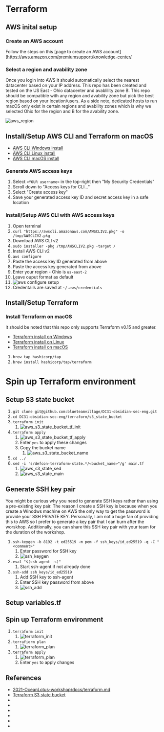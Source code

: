# Terraform

## AWS inital setup
### Create an AWS account
Follow the steps on this [page to create an AWS account](https://aws.amazon.com/premiumsupport/knowledge-center/

### Select a region and avability zone
Once you login into AWS it should automatically select the nearest datacenter based on your IP address. This repo has been created and tested on the US East - Ohio datacenter and avablility zone B. This repo should be compatible with any region and avability zone but pick the best region based on your location/users. As a side note, dedicated hosts to run macOS only exist in certain regions and avability zones which is why we selected Ohio for the region and B for the avability zone.

![aws_region](../.img/aws_region.png)

## Install/Setup AWS CLI and Terraform on macOS
* [AWS CLI Windows install](https://docs.aws.amazon.com/cli/latest/userguide/install-cliv2-windows.html)
* [AWS CLI Linux install](https://docs.aws.amazon.com/cli/latest/userguide/install-cliv2-linux.html)
* [AWS CLI macOS install](https://docs.aws.amazon.com/cli/latest/userguide/install-cliv2-mac.html)

### Generate AWS access keys
1. Select `<YOUR username>` in the top-right then "My Security Credentials"
1. Scroll down to "Access keys for CLI..."
1. Select "Create access key"
  1. Save your generated access key ID and secret access key in a safe location

### Install/Setup AWS CLI with AWS access keys
1. Open terminal
1. `curl "https://awscli.amazonaws.com/AWSCLIV2.pkg" -o /tmp/AWSCLIV2.pkg`
  1. Download AWS CLI v2
1. `sudo installer -pkg /tmp/AWSCLIV2.pkg -target /`
  1. Install AWS CLI v2
1. `aws configure`
  1. Paste the access key ID generated from above
  1. Paste the access key generated from above
  1. Enter your region - Ohio is `us-east-2`
  1. Leave ouput format as default
  1. ![aws configure setup](../.img/aws_configure_setup.png)
1. Credentails are saved at `~/.aws/credentials`

## Install/Setup Terraform
### Install Terraform on macOS
It should be noted that this repo only supports Terraform v0.15 and greater.

* [Terraform install on Windows](https://learn.hashicorp.com/tutorials/terraform/install-cli)
* [Terraform install on Linux ](https://learn.hashicorp.com/tutorials/terraform/install-cli)
* [Terraform install on macOS](https://learn.hashicorp.com/tutorials/terraform/install-cli)

1. `brew tap hashicorp/tap`
1. `brew install hashicorp/tap/terraform`

# Spin up Terraform environment
## Setup S3 state bucket
1. `git clone git@github.com:blueteamvillage/DC31-obsidian-sec-eng.git`
1. `cd DC31-obsidian-sec-eng/terraform/s3_state_bucket`
1. `terraform init`
    1. ![aws_s3_state_bucket_tf_init](../.img/aws_s3_state_bucket_tf_init.png)
1. `terraform apply`
    1. ![aws_s3_state_bucket_tf_apply](../.img/aws_s3_state_bucket_tf_apply.png)
    1. Enter `yes` to apply these changes
    1. Copy the bucket name
        1. ![aws_s3_state_bucket_name](../.img/aws_s3_state_bucket_name.png)
1. `cd ../`
1. `sed -i 's/defcon-terraform-state.*/<bucket_name>"/g' main.tf`
    1. ![aws_s3_state_sed](../.img/aws_s3_state_sed.png)
    1. ![aws_s3_state_main](../.img/aws_s3_state_main.png)


## Generate SSH key pair
You might be curious why you need to generate SSH keys rather than using a pre-existing key pair. The reason I create a SSH key is because when you create a Winodws machine on AWS the only way to get the password is provide your SSH PRIVATE KEY. Personally, I am not a huge fan of providing this to AWS so I prefer to generate a key pair that I can burn after the worskhop. Additionally, you can share this SSH key pair with your team for the duration of the workshop.

1. `ssh-keygen -b 8192 -t ed25519 -m pem -f ssh_keys/id_ed25519 -q -C "<comment>"`
    1. Enter password for SSH key
    1. ![ssh_keygen](../.img/ssh_keygen.png)
1. `eval "$(ssh-agent -s)"`
    1. Start ssh-agent if not already done
1. `ssh-add ssh_keys/id_ed25519`
    1. Add SSH key to ssh-agent
    1. Enter SSH key password from above
    1. ![ssh_add](../.img/ssh_add.png)

## Setup variables.tf
<TODO>

## Spin up Terraform environment
1. `terraform init`
    1. ![terraform_init](../.img/terraform_init.png)
1. `terrafiorm plan`
    1. ![terraform_plan](../.img/terraform_plan.png)
1. `terraform apply`
    1. ![terraform_plan](../.img/terraform_plan.png)
    1. Enter `yes` to apply changes

## References
* [2021-OceanLotus-workshop/docs/terraform.md](https://github.com/OTRF/2021-OceanLotus-workshop/blob/main/docs/terraform.md)
* [Terraform S3 state bucket](https://www.terraform.io/docs/language/settings/backends/s3.html)
* []()
* []()
* []()
* []()
* []()
* []()
